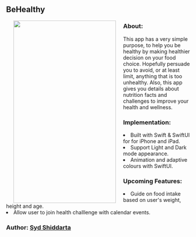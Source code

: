 ## BeHealthy 

<img align="left" src="https://media.giphy.com/media/n1cikLtpqWcZ6gbqxh/giphy.gif" width="280" height="500" hspace="20">

### About:

This app has a very simple purpose, to help you be healthy by making healthier decision on your food choice. Hopefully persuade you to avoid, or at least limit, anything that is too unhealthy. Also, this app gives you details about nutrition facts and challenges to improve your health and wellness.

### Implementation:
<li>Built with Swift & SwiftUI for for iPhone and iPad.</li>
<li>Support Light and Dark mode appearance.</li>
<li>Animation and adaptive colours with SwiftUI.</li>

### Upcoming Features:

<li>Guide on food intake based on user's weight, height and age.</li>
<li>Allow user to join health challlenge with calendar events.</li>

### Author: [Syd Shiddarta](https://github.com/syd-developer)
  

